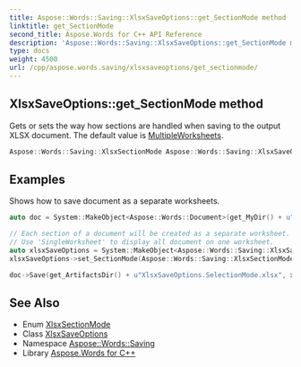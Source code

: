 ```yaml
---
title: Aspose::Words::Saving::XlsxSaveOptions::get_SectionMode method
linktitle: get_SectionMode
second_title: Aspose.Words for C++ API Reference
description: 'Aspose::Words::Saving::XlsxSaveOptions::get_SectionMode method. Gets or sets the way how sections are handled when saving to the output XLSX document. The default value is MultipleWorksheets in C++.'
type: docs
weight: 4500
url: /cpp/aspose.words.saving/xlsxsaveoptions/get_sectionmode/
---
```

## XlsxSaveOptions::get_SectionMode method


Gets or sets the way how sections are handled when saving to the output XLSX document. The default value is [MultipleWorksheets](../../xlsxsectionmode/).

```cpp
Aspose::Words::Saving::XlsxSectionMode Aspose::Words::Saving::XlsxSaveOptions::get_SectionMode() const
```


## Examples



Shows how to save document as a separate worksheets. 
```cpp
auto doc = System::MakeObject<Aspose::Words::Document>(get_MyDir() + u"Big document.docx");

// Each section of a document will be created as a separate worksheet.
// Use 'SingleWorksheet' to display all document on one worksheet.
auto xlsxSaveOptions = System::MakeObject<Aspose::Words::Saving::XlsxSaveOptions>();
xlsxSaveOptions->set_SectionMode(Aspose::Words::Saving::XlsxSectionMode::MultipleWorksheets);

doc->Save(get_ArtifactsDir() + u"XlsxSaveOptions.SelectionMode.xlsx", xlsxSaveOptions);
```

## See Also

* Enum [XlsxSectionMode](../../xlsxsectionmode/)
* Class [XlsxSaveOptions](../)
* Namespace [Aspose::Words::Saving](../../)
* Library [Aspose.Words for C++](../../../)
